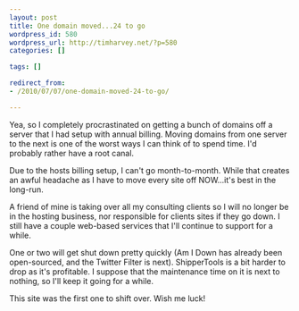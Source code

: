 ```yaml
---
layout: post
title: One domain moved...24 to go
wordpress_id: 580
wordpress_url: http://timharvey.net/?p=580
categories: []

tags: []

redirect_from:
- /2010/07/07/one-domain-moved-24-to-go/

---
```

Yea, so I completely procrastinated on getting a bunch of domains off a server that I had setup with annual billing. Moving domains from one server to the next is one of the worst ways I can think of to spend time. I'd probably rather have a root canal.

Due to the hosts billing setup, I can't go month-to-month. While that creates an awful headache as I have to move every site off NOW...it's best in the long-run.

A friend of mine is taking over all my consulting clients so I will no longer be in the hosting business, nor responsible for clients sites if they go down. I still have a couple web-based services that I'll continue to support for a while.

One or two will get shut down pretty quickly (Am I Down has already been open-sourced, and the Twitter Filter is next). ShipperTools is a bit harder to drop as it's profitable. I suppose that the maintenance time on it is next to nothing, so I'll keep it going for a while.

This site was the first one to shift over. Wish me luck!
